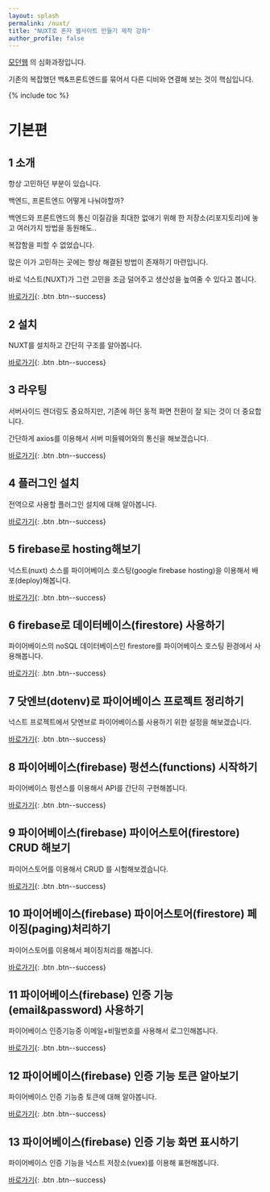 ```yaml
---
layout: splash
permalink: /nuxt/
title: "NUXT로 혼자 웹사이트 만들기 제작 강좌"
author_profile: false
---
```


[모던웹](/nemv/) 의 심화과정입니다.

기존의 복잡했던 백&프론트엔드를 묶어서 다른 디비와 연결해 보는 것이 핵심입니다.

{% include toc %}

# 기본편

## 1 소개

항상 고민하던 부분이 있습니다.

백엔드, 프론트엔드 어떻게 나눠야할까?

백엔드와 프론트엔드의 통신 이질감을 최대한 없애기 위해 한 저장소(리포지토리)에 놓고 여러가지 방법을 동원해도..

복잡함을 피할 수 없었습니다.

많은 이가 고민하는 곳에는 항상 해결된 방법이 존재하기 마련입니다.

바로 넉스트(NUXT)가 그런 고민을 조금 덜어주고 생산성을 높여줄 수 있다고 봅니다.

[바로가기](/nuxt/nuxt-001-intro/){: .btn .btn--success}

## 2 설치

NUXT를 설치하고 간단히 구조를 알아봅니다. 

[바로가기](/nuxt/nuxt-002-install/){: .btn .btn--success}

## 3 라우팅

서버사이드 렌더링도 중요하지만, 기존에 하던 동적 화면 전환이 잘 되는 것이 더 중요합니다.

간단하게 axios를 이용해서 서버 미들웨어와의 통신을 해보겠습니다.

[바로가기](/nuxt/nuxt-003-routing/){: .btn .btn--success}

## 4 플러그인 설치

전역으로 사용할 플러그인 설치에 대해 알아봅니다.

[바로가기](/nuxt/nuxt-004-plugin/){: .btn .btn--success}

## 5 firebase로 hosting해보기

넉스트(nuxt) 소스를 파이어베이스 호스팅(google firebase hosting)을 이용해서 배포(deploy)해봅니다.

[바로가기](/nuxt/nuxt-005-firebase-hosting/){: .btn .btn--success}

## 6 firebase로 데이터베이스(firestore) 사용하기 

파이어베이스의 noSQL 데이터베이스인 firestore를 파이어베이스 호스팅 환경에서 사용해봅니다.

[바로가기](/nuxt/nuxt-006-firebase-firestore/){: .btn .btn--success}

## 7 닷엔브(dotenv)로 파이어베이스 프로젝트 정리하기 

넉스트 프로젝트에서 닷엔브로 파이어베이스를 사용하기 위한 설정을 해보겠습니다.

[바로가기](/nuxt/nuxt-007-firebase-dotenv/){: .btn .btn--success}

## 8 파이어베이스(firebase) 펑션스(functions) 시작하기

파이어베이스 펑션스를 이용해서 API를 간단히 구현해봅니다.

[바로가기](/nuxt/nuxt-008-firebase-functions-start/){: .btn .btn--success}

## 9 파이어베이스(firebase) 파이어스토어(firestore) CRUD 해보기

파이어스토어를 이용해서 CRUD 를 시험해보겠습니다.

[바로가기](/nuxt/nuxt-009-firebase-firestore-crud/){: .btn .btn--success}

## 10 파이어베이스(firebase) 파이어스토어(firestore) 페이징(paging)처리하기

파이어스토어를 이용해서 페이징처리를 해봅니다.

[바로가기](/nuxt/nuxt-010-firebase-firestore-paging/){: .btn .btn--success}

## 11 파이어베이스(firebase) 인증 기능(email&password) 사용하기

파이어베이스 인증기능중 이메일+비밀번호를 사용해서 로그인해봅니다.

[바로가기](/nuxt/nuxt-011-firebase-auth/){: .btn .btn--success}

## 12 파이어베이스(firebase) 인증 기능 토큰 알아보기

파이어베이스 인증 기능중 토큰에 대해 알아봅니다.

[바로가기](/nuxt/nuxt-012-firebase-auth-token/){: .btn .btn--success}

## 13 파이어베이스(firebase) 인증 기능 화면 표시하기

파이어베이스 인증 기능을 넉스트 저장소(vuex)를 이용해 표현해봅니다.

[바로가기](/nuxt/nuxt-013-firebase-auth-vuex/){: .btn .btn--success}
